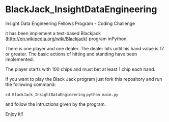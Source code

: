 BlackJack_InsightDataEngineering
================================

Insight Data Engineering Fellows Program - Coding Challenge

it has been implement a text-based Blackjack (http://en.wikipedia.org/wiki/Blackjack) 
program inPython. 

There is one player and one dealer. The dealer hits until his hand value is 17 or greater. 
The basic actions of hitting and standing have been implemented. 

The player starts with 100 chips and must bet at least 1 chip each hand.

If you want to play the Black Jack program just fork this repository and run the following command:

`cd BlackJack_InsightDataEngineering`
`python main.py`

and follow the intructions given by the program.

Enjoy it!!
